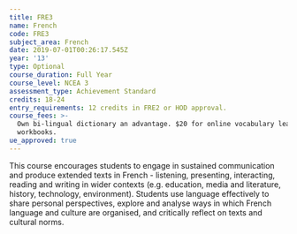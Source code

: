 ```yaml
---
title: FRE3
name: French
code: FRE3
subject_area: French
date: 2019-07-01T00:26:17.545Z
year: '13'
type: Optional
course_duration: Full Year
course_level: NCEA 3
assessment_type: Achievement Standard
credits: 18-24
entry_requirements: 12 credits in FRE2 or HOD approval.
course_fees: >-
  Own bi-lingual dictionary an advantage. $20 for online vocabulary learning and
  workbooks.
ue_approved: true
---
```

This course encourages students to engage in sustained communication and produce extended texts in French - listening, presenting, interacting, reading and writing in wider contexts (e.g. education, media and literature, history, technology, environment). Students use language effectively to share personal perspectives, explore and analyse ways in which French language and culture are organised, and critically reflect on texts and cultural norms.
